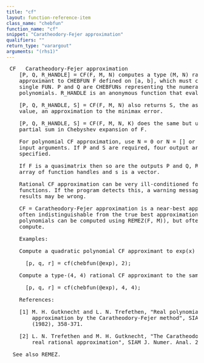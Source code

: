 ```yaml
---
title: "cf"
layout: function-reference-item
class_name: "chebfun"
function_name: "cf"
snippet: "Caratheodory-Fejer approximation"
qualifiers: ""
return_type: "varargout"
arguments: "(rhs1)"
---
```


<pre class="help-text"> CF   Caratheodory-Fejer approximation
    [P, Q, R_HANDLE] = CF(F, M, N) computes a type (M, N) rational CF
    approximant to CHEBFUN F defined on [a, b], which must consist of just a
    single FUN. P and Q are CHEBFUNs representing the numerator and denominator
    polynomials. R_HANDLE is an anonymous function that evaluates P/Q.
 
    [P, Q, R_HANDLE, S] = CF(F, M, N) also returns S, the associated CF singular
    value, an approximation to the minimax error.
 
    [P, Q, R_HANDLE, S] = CF(F, M, N, K) does the same but uses only the K-th
    partial sum in Chebyshev expansion of F.
 
    For polynomial CF approximation, use N = 0 or N = [] or only provide two
    input arguments. If P and S are required, four output arguments must be
    specified.
 
    If F is a quasimatrix then so are the outputs P and Q, R_HANDLE is a cell
    array of function handles and s is a vector.
 
    Rational CF approximation can be very ill-conditioned for non-smooth
    functions. If the program detects this, a warning message is given and the
    results may be wrong.
 
    CF = Caratheodory-Fejer approximation is a near-best approximation that is
    often indistinguishable from the true best approximation (which for
    polynomials can be computed using REMEZ(F, M)), but often much faster to
    compute.
 
    Examples:
 
    Compute a quadratic polynomial CF approximant to exp(x) on [-1, 1]:
 
      [p, q, r] = cf(chebfun(@exp), 2);
 
    Compute a type-(4, 4) rational CF approximant to the same function:
 
      [p, q, r] = cf(chebfun(@exp), 4, 4);
 
    References:
 
    [1] M. H. Gutknecht and L. N. Trefethen, "Real polynomial Chebyshev
        approximation by the Caratheodory-Fejer method", SIAM J. Numer. Anal. 19 
        (1982), 358-371.
 
    [2] L. N. Trefethen and M. H. Gutknecht, "The Caratheodory-Fejer method fpr
        real rational approximation", SIAM J. Numer. Anal. 20 (1983), 420-436.
 
  See also REMEZ.
</pre>